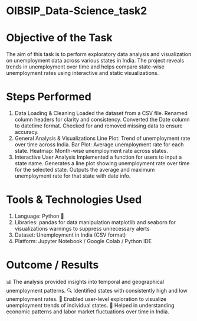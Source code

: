 # OIBSIP_Data-Science_task2
# Objective of the Task
The aim of this task is to perform exploratory data analysis and visualization on unemployment data across various states in India. The project reveals trends in unemployment over time and helps compare state-wise unemployment rates using interactive and static visualizations.

# Steps Performed
1. Data Loading & Cleaning
Loaded the dataset from a CSV file.
Renamed column headers for clarity and consistency.
Converted the Date column to datetime format.
Checked for and removed missing data to ensure accuracy.
2. General Analysis & Visualizations
Line Plot: Trend of unemployment rate over time across India.
Bar Plot: Average unemployment rate for each state.
Heatmap: Month-wise unemployment rate across states.
3. Interactive User Analysis
Implemented a function for users to input a state name.
Generates a line plot showing unemployment rate over time for the selected state.
Outputs the average and maximum unemployment rate for that state with date info.

# Tools & Technologies Used
1. Language: Python 🐍
2. Libraries:
pandas for data manipulation
matplotlib and seaborn for visualizations
warnings to suppress unnecessary alerts
3. Dataset: Unemployment in India (CSV format)
4. Platform: Jupyter Notebook / Google Colab / Python IDE
# Outcome / Results
📊 The analysis provided insights into temporal and geographical unemployment patterns.
🔍 Identified states with consistently high and low unemployment rates.
🧭 Enabled user-level exploration to visualize unemployment trends of individual states.
🎯 Helped in understanding economic patterns and labor market fluctuations over time in India.

